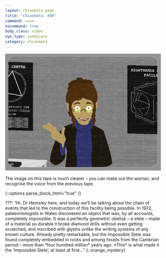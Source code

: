 ```yaml
---
layout: chiasmata_page
title: "Chiasmata: 490"
command: ===>
nocommand: true
body_class: video
eye_type: syndicate
category: chiasmata
---
```


![490](/chiasmata/images/narrative/488.png)

The image on this tape is much clearer – you can make out the woman, and recognise the voice from the previous tape.

{::options parse_block_html="true" /}
<div class="dialogue">
???: “Hi. Dr Hemsley here, and today we’ll be talking about the chain of events that led to the construction of this facility being possible. In 1972, palaeontologists in Wales discovered an object that was, by all accounts, completely impossible. It was a perfectly geometric obelisk – a stele – made of a material so durable it broke diamond drills without even getting scratched, and inscribed with glyphs unlike the writing systems of any known culture. Already pretty remarkable, but the Impossible Stele was found completely embedded in rocks and among fossils from the Cambrian period – more than *four hundred million* years ago. *This* is what made it the ‘Impossible Stele’, at least at first...” 
{:.orange_mystery}
</div>